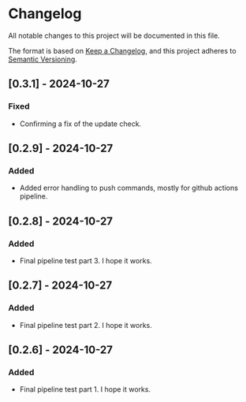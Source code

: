 # Changelog

All notable changes to this project will be documented in this file.

The format is based on [Keep a Changelog](https://keepachangelog.com/en/1.0.0/),
and this project adheres to [Semantic Versioning](https://semver.org/spec/v2.0.0.html).

## [0.3.1] - 2024-10-27

### Fixed
- Confirming a fix of the update check.

## [0.2.9] - 2024-10-27

### Added
- Added error handling to push commands, mostly for github actions pipeline.

## [0.2.8] - 2024-10-27

### Added
- Final pipeline test part 3. I hope it works.

## [0.2.7] - 2024-10-27

### Added
- Final pipeline test part 2. I hope it works.

## [0.2.6] - 2024-10-27

### Added
- Final pipeline test part 1. I hope it works.